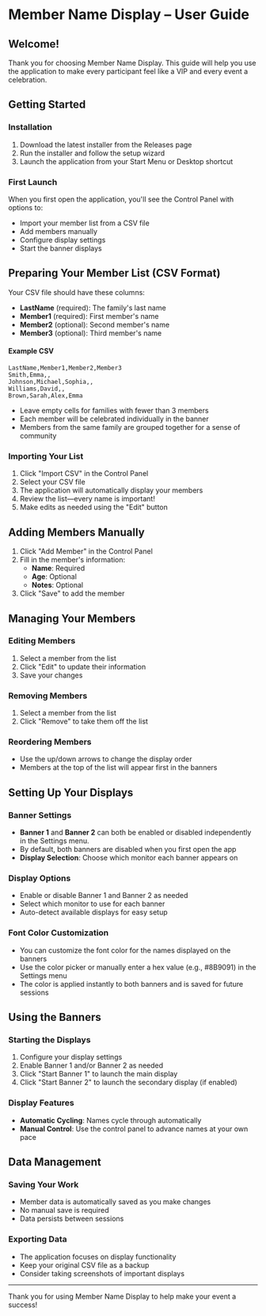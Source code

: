 # Member Name Display – User Guide

## Welcome!

Thank you for choosing Member Name Display. This guide will help you use the application to make every participant feel like a VIP and every event a celebration.

## Getting Started

### Installation
1. Download the latest installer from the Releases page
2. Run the installer and follow the setup wizard
3. Launch the application from your Start Menu or Desktop shortcut

### First Launch
When you first open the application, you'll see the Control Panel with options to:
- Import your member list from a CSV file
- Add members manually
- Configure display settings
- Start the banner displays

## Preparing Your Member List (CSV Format)
Your CSV file should have these columns:
- **LastName** (required): The family's last name
- **Member1** (required): First member's name
- **Member2** (optional): Second member's name
- **Member3** (optional): Third member's name

#### Example CSV
```csv
LastName,Member1,Member2,Member3
Smith,Emma,,
Johnson,Michael,Sophia,,
Williams,David,,
Brown,Sarah,Alex,Emma
```

- Leave empty cells for families with fewer than 3 members
- Each member will be celebrated individually in the banner
- Members from the same family are grouped together for a sense of community

### Importing Your List
1. Click "Import CSV" in the Control Panel
2. Select your CSV file
3. The application will automatically display your members
4. Review the list—every name is important!
5. Make edits as needed using the "Edit" button

## Adding Members Manually

1. Click "Add Member" in the Control Panel
2. Fill in the member's information:
   - **Name**: Required
   - **Age**: Optional
   - **Notes**: Optional
3. Click "Save" to add the member

## Managing Your Members

### Editing Members
1. Select a member from the list
2. Click "Edit" to update their information
3. Save your changes

### Removing Members
1. Select a member from the list
2. Click "Remove" to take them off the list

### Reordering Members
- Use the up/down arrows to change the display order
- Members at the top of the list will appear first in the banners

## Setting Up Your Displays

### Banner Settings
- **Banner 1** and **Banner 2** can both be enabled or disabled independently in the Settings menu.
- By default, both banners are disabled when you first open the app
- **Display Selection**: Choose which monitor each banner appears on

### Display Options
- Enable or disable Banner 1 and Banner 2 as needed
- Select which monitor to use for each banner
- Auto-detect available displays for easy setup

### Font Color Customization
- You can customize the font color for the names displayed on the banners
- Use the color picker or manually enter a hex value (e.g., #8B9091) in the Settings menu
- The color is applied instantly to both banners and is saved for future sessions

## Using the Banners

### Starting the Displays
1. Configure your display settings
2. Enable Banner 1 and/or Banner 2 as needed
3. Click "Start Banner 1" to launch the main display
4. Click "Start Banner 2" to launch the secondary display (if enabled)

### Display Features
- **Automatic Cycling**: Names cycle through automatically
- **Manual Control**: Use the control panel to advance names at your own pace

## Data Management

### Saving Your Work
- Member data is automatically saved as you make changes
- No manual save is required
- Data persists between sessions

### Exporting Data
- The application focuses on display functionality
- Keep your original CSV file as a backup
- Consider taking screenshots of important displays

---

Thank you for using Member Name Display to help make your event a success! 